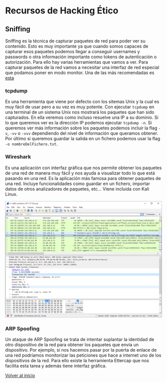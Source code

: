 # Recursos de Hacking Ético

## Sniffing

Sniffing es la técnica de capturar paquetes de red para poder ver su contenido. Esto es muy importante ya que cuando somos capaces de capturar esos paquetes podemos llegar a conseguir usernames y passwords o otra información importante como tokens de autenticación o autorización. Para ello hay varias herramientas que vamos a ver. Para capturar paquetes de la red vamos a necesitar una interfaz de red especial que podamos poner en modo monitor. Una de las más recomendadas es [esta](https://www.amazon.es/gp/product/B00842T6YW/ref=ppx_yo_dt_b_asin_title_o00_s00?ie=UTF8&psc=1)

### tcpdump

Es una herramienta que viene por defecto con los sitemas Unix y la cual es muy fácil de usar pero a su vez es muy potente. Con ejecutar `tcpdump` en una terminal de un sistema Unix nos mostrará los paquetes que han sido capturados. En ella veremos como incluso resuelve una IP a su dominio. Si lo que queremos ver es la dirección IP podemos ejecutar `tcpdump -n`. Si queremos ver más información sobre los paquetes podemos incluir la flag `-v`, `-vv` o `-vvv` dependiendo del nivel de información que queramos obtener. Por último si queremos guardar la salida en un fichero podemos usar la flag `-o nombreDelFichero.txt`.

### Wireshark

Es una aplicación con interfaz gráfica que nos permite obtener los paquetes de una red de manera muy fácil y nos ayuda a visualizar todo lo que está pasando en una red. Es la aplicación más famosa para obtener paquetes de una red. Incluye funcionalidades como guardar en un fichero, importar datos de otros analizadores de paquetes, etc... Viene incluida con Kali Linux.

![wireshark](./../img/wireshark.png)

### ARP Spoofing

Un ataque de ARP Spoofing se trata de intentar suplantar la identidad de otro dispositivo de la red para obtener los paquetes que envía un dispositivo. Por ejemplo, si nos hacemos pasar por la puerta de enlace de una red podríamos monitorizar las peticiones que hace a internet uno de los dispositivos de la red. Para ello existe la herramienta Ettercap que nos facilita esta tarea y además tiene interfaz gráfica.




[Volver al inicio](./../README.md)
